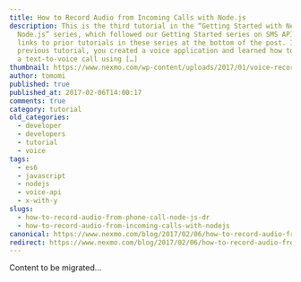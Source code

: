 ```yaml
---
title: How to Record Audio from Incoming Calls with Node.js
description: This is the third tutorial in the “Getting Started with Nexmo and
  Node.js” series, which followed our Getting Started series on SMS APIs. See
  links to prior tutorials in these series at the bottom of the post. In the
  previous tutorial, you created a voice application and learned how to receive
  a text-to-voice call using […]
thumbnail: https://www.nexmo.com/wp-content/uploads/2017/01/voice-record-call-node.png
author: tomomi
published: true
published_at: 2017-02-06T14:00:17
comments: true
category: tutorial
old_categories:
  - developer
  - developers
  - tutorial
  - voice
tags:
  - es6
  - javascript
  - nodejs
  - voice-api
  - x-with-y
slugs:
  - how-to-record-audio-from-phone-call-node-js-dr
  - how-to-record-audio-from-incoming-calls-with-nodejs
canonical: https://www.nexmo.com/blog/2017/02/06/how-to-record-audio-from-phone-call-node-js-dr
redirect: https://www.nexmo.com/blog/2017/02/06/how-to-record-audio-from-phone-call-node-js-dr
---
```

Content to be migrated...